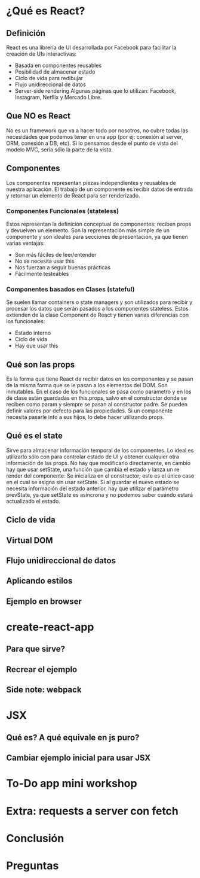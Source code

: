 # ¿Qué es React?
## Definición
React es una librería de UI desarrollada por Facebook para facilitar la creación de UIs interactivas:
  - Basada en componentes reusables
  - Posibilidad de almacenar estado
  - Ciclo de vida para redibujar
  - Flujo unidireccional de datos
  - Server-side rendering
Algunas páginas que lo utilizan: Facebook, Instagram, Netflix y Mercado Libre.
## Que NO es React
No es un framework que va a hacer todo por nosotros, no cubre todas las necesidades que podemos tener en una app (por ej: conexión al server, ORM, conexión a DB, etc). Si lo pensamos desde el punto de vista del modelo MVC, sería sólo la parte de la vista.
## Componentes
Los componentes representan piezas independientes y reusables de nuestra aplicación. El trabajo de un componente es recibir datos de entrada y retornar un elemento de React para ser renderizado.
### Componentes Funcionales (stateless)
Estos representan la definición conceptual de componentes: reciben props y devuelven un elemento. Son la representación más simple de un componente y son ideales para secciones de presentación, ya que tienen varias ventajas:
  - Son más fáciles de leer/entender
  - No se necesita usar this
  - Nos fuerzan a seguir buenas prácticas
  - Fácilmente testeables
### Componentes basados en Clases (stateful)
Se suelen llamar containers o state managers y son utilizados para recibir y procesar los datos que serán pasados a los componentes stateless. Estos extienden de la clase Component de React y tienen varias diferencias con los funcionales:
  - Estado interno
  - Ciclo de vida
  - Hay que usar this
## Qué son las props
Es la forma que tiene React de recibir datos en los componentes y se pasan de la misma forma que se le pasan a los elementos del DOM. Son inmutables. En el caso de los funcionales se pasa como parámetro y en los de clase están guardadas en this.props, salvo en el constructor donde se reciben como param y siempre se pasan al constructor padre. Se pueden definir valores por defecto para las propiedades. Si un componente necesita pasarle info a sus hijos, lo debe hacer utilizando props.
## Qué es el state
Sirve para almacenar información temporal de los componentes. Lo ideal es utilizarlo sólo con para controlar estado de UI y obtener cualquier otra información de las props. No hay que modificarlo directamente, en cambio hay que usar setState, una función que cambia el estado y lanza un re render del componente. Se inicializa en el constructor; este es el único caso en el cual se asigna sin usar setState. Si al guardar el nuevo estado se necesita información del estado anterior, hay que utilizar el parámetro prevState, ya que setState es asíncrona y no podemos saber cuándo estará actualizado el estado.
## Ciclo de vida
## Virtual DOM
## Flujo unidireccional de datos
## Aplicando estilos
## Ejemplo en browser
# create-react-app
## Para que sirve?
## Recrear el ejemplo
## Side note: webpack
# JSX
## Qué es? A qué equivale en js puro?
## Cambiar ejemplo inicial para usar JSX
# To-Do app mini workshop
# Extra: requests a server con fetch
# Conclusión
# Preguntas